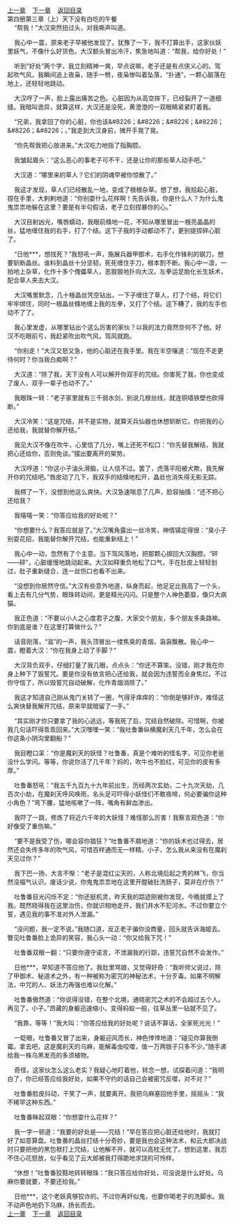 
[上一章](https://github.com/xiaominghe2014/spider_book/blob/master/book/知北游/第63章.md)&nbsp;&nbsp;&nbsp;&nbsp;[下一章](https://github.com/xiaominghe2014/spider_book/blob/master/book/知北游/第65章.md)&nbsp;&nbsp;&nbsp;&nbsp;[返回目录](https://github.com/xiaominghe2014/spider_book/blob/master/book/知北游/README.md)
<br /> 第四册第三章（上）天下没有白吃的午餐<br />
        “帮我！”大汉突然扭过头，对我嘶声叫道。

    我心中一震，原来老子早被他发现了。犹豫了一下，我不打算出手，这家伙妖里妖气，不像什么好货色。大汉额头冒出冷汗，焦急地叫道：“帮我，给你好处！”

    听到“好处”两个字，我立刻精神一爽，早点说嘛，老子还是有点侠义心的。驾起吹气风，我瞬间追上夜枭，随手一劈，夜枭惨叫着坠落，“扑通”，一颗心脏落在地上，还轻轻地跳动。

    大汉哼了一声，脸上露出痛苦之色。心脏因为从高空摔下，已经裂开了一道细缝。我暗叫诡异，就算这样，大汉还是没死，黄澄澄的一双眼睛紧紧盯着我。

    “兄弟，我拿回了你的心脏，你也该&amp;#8226；&amp;#8226；&amp;#8226；&amp;#8226；&amp;#8226；&amp;#8226；。”我走到大汉身前，摊开手晃了晃。

    “你先帮我把心放进来。”大汉吃力地指了指胸腔。

    我皱起眉头：“这么恶心的事老子可不干，还是让你的那些草人动手吧。”

    大汉道：“哪里来的草人？它们的阴魂早被你惊散了。”

    我这才发现，草人们已经散乱一地，变成了根根杂草。想了想，我拾起心脏，捏在手里，大剌剌地道：“你别耍什么花样啊！先告诉我，你是什么人？为什么鬼鬼祟祟地躲在这里？要是有半句假话，老子立刻捏暴你的心。”

    大汉目射凶光，嘴唇蠕动，我眼前倏地一花，不知从哪里冒出一根亮晶晶的丝，猛地缠住我的右手，打了个结。这下子我的手动都动不了，更别提捏碎心脏了。

    “日他***，想找死？”我怒吼一声，施展兵器甲御术，右手化作锋利的钢刀，想要斩断晶丝。谁料到晶丝十分坚韧，死死缠住手刀，根本割不断。我心中一凛，一拍地上杂草，化作十多个傀儡草人，恶狠狠地扑向大汉。左拳运足胎化长生妖术，配合草人夹击大汉。

    大汉嘴里默念，几十根晶丝凭空钻出，一下子缠住了草人，打了个结，将它们牢牢绑住，同时一根晶丝倏地缠上我的左拳，又打了个结。这下糟了，我的左手也动不了了。

    我心里发虚，从哪里钻出个这么厉害的家伙？以我的法力竟然奈何不了他。好汉不吃眼前亏，我赶紧吹出吹气风，驾风就跑。

    “你别走！”大汉又怒又急，他的心脏还在我手里。我在半空嚷道：“现在不走更待何时？你当我白痴啊？”

    大汉道：“除了我，天下没有人可以解开你双手的咒结。你害死了我，你也变成了废人，双手一辈子也动不了。”

    我眼珠一转：“老子家里就有三千弱水剑，别说几根丝线，就连铜墙铁壁也砍得断。”

    大汉冷笑：“这是咒结，并不是实物，就算天兵仙器也休想斩断它。你把我的心还给我，我就替你解开结。”

    我见大汉不像在吹牛，心里信了几分，嘴上还死不松口：“你先替我解结，我就把心还给你，否则免谈。”摆出要离开的架势。

    大汉哼道：“你这小子油头滑脑，让人信不过。罢了，虎落平阳被犬欺，我先解开你的咒结吧。”唇皮动了几下，我双手的结倏地松开，晶丝也消失得无影无踪。

    我楞了一下，没想到他这么爽快。大汉急速喘息了几声，脸容抽搐：“还不把心还给我？

    我嘻嘻一笑：“你答应给我的好处呢？”

    “你想要什么？我答应就是了。”大汉嘴角露出一丝冷笑，神情镇定得很：“臭小子别耍花招，我能替你解开咒结，也能重新结上！”

    我心中一动，忽然有了个主意。当下驾风落地，把那颗心掷回大汉胸腔。“砰——砰”，心脏缓慢地跳动起来。大汉如释重负地松了口气，手在肚皮上轻轻划过，肚子重新缝合，连一丝伤口也看不出来。

    “没想到你居然守信。”大汉有些意外地道，纵身而起，他足足比我高了一个头，看上去有几分气势，眼珠转动间，更是精光闪闪。只是整个人神色萎靡，像只大病猫。

    我正色道：“不要以小人之心度君子之腹，大家交个朋友，多个朋友多条路嘛。你到底是谁？在这里打算做什么？”

    话音刚落，“滋”的一声，我头顶冒出一缕焦臭的青烟，袅袅飘散。我心中一震，瞪着大汉：“你在我身上动了手脚？”

    大汉背负双手，仔细打量了我几眼，点点头：“你还不算笨。没错，刚才我在你身上种下了毁誓咒。要是你没有依言把心还给我，就会因为违誓而全身焦烂。不过你守信了，所以毁誓咒自动破解，化作青烟消除了。”

    我这才知道自己刚从鬼门关转了一圈，气得牙痒痒的：“你倒是够奸诈，难怪这么爽快替我解开咒结，原来早就暗留了一手。”

    “其实刚才你只要拿了我的心逃远，等我死了后，咒结自然破除。可惜啊，你被我几句话吓得乖乖回来。”大汉嘿嘿一笑：“我吐鲁番纵横魔刹天几千年，怎么会在你这条小阴沟里翻船？”

    我目瞪口呆：“你是魔刹天的妖怪？吐鲁番，真是个难听的怪名字，可见你老爸没什么学问。等等，你说你活了几千年？妈的，吹牛也不脸红，可见你的皮有多厚。”

    吐鲁番怒吼：“我五千九百九十九年前出生，历经两次玄劫，二十九次天劫，几百次小劫，在魔刹天呼风唤雨，名头足可吓得小妖怪们不敢夜啼，何必要骗你这种小角色？”弯下腰，猛地咳嗽了一阵，嘴角有鲜血渗出。

    我吓了一跳，修炼了将近六千年的大妖怪？难怪那么厉害！我察言观色道：“你好像受了重伤嘛。”

    “要不是我受了伤，哪会容你猖狂？”吐鲁番不屑地道：“你的妖术也过得去，居然还会失传多年的吹气风，可惜百样通而无一样精。小子，怎么我从来没有在魔刹天见过你？”

    我下巴一扬，大言不惭：“老子是混红尘天的，人称北境后起之秀的林飞，你当然没福气认识。废话少说，你鬼鬼祟祟地在这里开膛破肚洗肠子，莫非在疗伤？”

    吐鲁番目光闪烁不定：“你还挺机灵，昨天我的踪迹刚被你发现，今晚就摸上了我。既然晓得我在这里治伤，你就识相地走开，我们井水不犯河水。不过你要立个誓，遇见我的事不准对外人泄漏。”

    “没问题，我一定不说。”我随口道，反正老子骗你没商量，回头就告诉海姬去。瞥见吐鲁番脸上诡异的笑容，我心头一动：“你又给我下咒！”

    吐鲁番双眼一翻：“只要你遵守诺言，不泄漏我的行踪，违誓咒自然不会发作。”

    日他***，早知道不答应他了。我肚里骂娘，又觉得好奇：“我听师父说过，除了甲御术、秘道术之外，有一种被称为密咒的神秘法术，十分歹毒。如果不明解法，中咒的人、妖法力再强也难以化解。”

    吐鲁番傲然道：“你说得没错，在整个北境，通晓密咒之术的不会超过五个人。再见了，小子。”昂藏的身躯迅速缩小，变得蚂蚁一般，往草丛里一钻就不见了。

    “我靠，等等！”我大叫：“你答应给我的好处呢？说话不算话，全家死光光！”

    一眨眼，吐鲁番又冒了出来，身躯迎风而长，神色悻悻地道：“碰见你算我倒霉。拿去吧，这是魔刹天的乌麻，能解毒虫咬噬，值一万两银子只多不少。”随手递给我一株乌黑发亮的多须植物。

    奇怪，这家伙怎么这么老实？我疑心地盯着他，转念一想，试探着问道：“我明白了，你已经答应给我好处，如果不守约的话自己会被密咒反噬，对不对？”

    吐鲁番脸皮抖动，干笑了一声，就要离开。我把乌麻塞回他手里，摇摇头：“我不稀罕这种东西。”

    吐鲁番眯起双眼：“你想耍什么花样？”

    我一字一顿道：“我要的好处是——咒结！”早在答应把心脏还给他时，我就打好了如意算盘。吐鲁番的晶丝打结十分奇妙，要是我也会这种法术，和云大郎决战时只要把他的黑包袱打上咒结，让他解不开，就可以高枕无忧了。想到这里，我忍不住心花怒放，似乎看见了云大郎被我打得跪地求饶的可怜样。

    “休想！”吐鲁番狡黠地转转眼珠：“我只答应给你好处，可没说是什么好处。乌麻你要就要，不要还给我。”

    日他***，这个老妖真够狡诈的。不过你再奸似鬼，也要你喝老子的洗脚水。我不动声色地扔下乌麻，扬长而去。
  <br />
[上一章](https://github.com/xiaominghe2014/spider_book/blob/master/book/知北游/第63章.md)&nbsp;&nbsp;&nbsp;&nbsp;[下一章](https://github.com/xiaominghe2014/spider_book/blob/master/book/知北游/第65章.md)&nbsp;&nbsp;&nbsp;&nbsp;[返回目录](https://github.com/xiaominghe2014/spider_book/blob/master/book/知北游/README.md)
